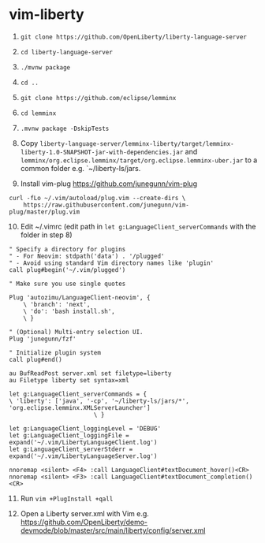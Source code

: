 # vim-liberty

1. `git clone https://github.com/OpenLiberty/liberty-language-server`

2. `cd liberty-language-server`

3. `./mvnw package`

4. `cd ..`

5. `git clone https://github.com/eclipse/lemminx`

6. `cd lemminx`

7. `.mvnw package -DskipTests`

8. Copy `liberty-language-server/lemminx-liberty/target/lemminx-liberty-1.0-SNAPSHOT-jar-with-dependencies.jar` and `lemminx/org.eclipse.lemminx/target/org.eclipse.lemminx-uber.jar` to a common folder e.g. `~/liberty-ls/jars.

9. Install vim-plug https://github.com/junegunn/vim-plug

```
curl -fLo ~/.vim/autoload/plug.vim --create-dirs \
    https://raw.githubusercontent.com/junegunn/vim-plug/master/plug.vim
```

10. Edit ~/.vimrc (edit path in `let g:LanguageClient_serverCommands` with the folder in step 8)

```
" Specify a directory for plugins
" - For Neovim: stdpath('data') . '/plugged'
" - Avoid using standard Vim directory names like 'plugin'
call plug#begin('~/.vim/plugged')

" Make sure you use single quotes

Plug 'autozimu/LanguageClient-neovim', {
    \ 'branch': 'next',
    \ 'do': 'bash install.sh',
    \ }

" (Optional) Multi-entry selection UI.
Plug 'junegunn/fzf'

" Initialize plugin system
call plug#end()

au BufReadPost server.xml set filetype=liberty
au Filetype liberty set syntax=xml

let g:LanguageClient_serverCommands = {
\ 'liberty': ['java', '-cp', '~/liberty-ls/jars/*', 'org.eclipse.lemminx.XMLServerLauncher']
                        \ }

let g:LanguageClient_loggingLevel = 'DEBUG'
let g:LanguageClient_loggingFile =  expand('~/.vim/LibertyLanguageClient.log')
let g:LanguageClient_serverStderr = expand('~/.vim/LibertyLanguageServer.log')

nnoremap <silent> <F4> :call LanguageClient#textDocument_hover()<CR>
nnoremap <silent> <F3> :call LanguageClient#textDocument_completion()<CR>
```

11. Run `vim +PlugInstall +qall`

12. Open a Liberty server.xml with Vim e.g. https://github.com/OpenLiberty/demo-devmode/blob/master/src/main/liberty/config/server.xml
